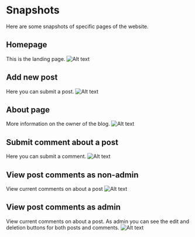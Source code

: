 # Snapshots
Here are some snapshots of specific pages of the website.

## Homepage
This is the landing page.
![Alt text](app/assets/images/frontpage_admin.jpg?raw=true "Hompage")

## Add new post
Here you can submit a post.
![Alt text](app/assets/images/post_new.jpg?raw=true "New Post")

## About page
More information on the owner of the blog.
![Alt text](app/assets/images/page_about.jpg?raw=true "About Page")

## Submit comment about a post
Here you can submit a comment.
![Alt text](app/assets/images/post_comments_new.jpg?raw=true "New Comment")

## View post comments as non-admin
View current comments on about a post
![Alt text](app/assets/images/comments_non_admin.jpg?raw=true "Comments")

## View post comments as admin
View current comments on about a post.
As admin you can see the edit and deletion buttons for both posts and comments.
![Alt text](app/assets/images/post_comments.jpg?raw=true "Comments")
